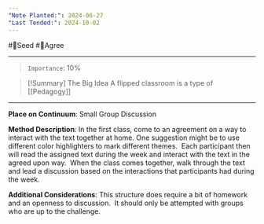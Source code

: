 ```yaml
---
"Note Planted:": 2024-06-27
"Last Tended:": 2024-10-02
---
```

#🌱Seed  #🙂Agree
****
>`Importance`: 10%

> [!Summary] The Big Idea
> A flipped classroom is a type of [[Pedagogy]]

* * *

**Place on Continuum**: Small Group Discussion

**Method Description**: 
In the first class, come to an agreement on a way to interact with the text together at home. One suggestion might be to use different color highlighters to mark different themes.  Each participant then will read the assigned text during the week and interact with the text in the agreed upon way.  When the class comes together, walk through the text and lead a discussion based on the interactions that participants had during the week.

**Additional Considerations**: 
This structure does require a bit of homework and an openness to discussion.  It should only be attempted with groups who are up to the challenge.